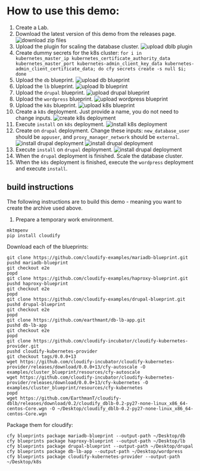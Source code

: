 # How to use this demo:

1. Create a Lab.
2. Download the latest version of this demo from the releases page. ![download zip files][downloadzips]
3. Upload the plugin for scaling the database cluster. ![upload dblb plugin][uploadplugin]
4. Create dummy secrets for the k8s cluster: `for i in kubernetes_master_ip kubernetes_certificate_authority_data kubernetes_master_port kubernetes-admin_client_key_data kubernetes-admin_client_certificate_data; do cfy secrets create -s null $i; done`
5. Upload the `db` blueprint. ![upload db blueprint][uploaddb]
6. Upload the `lb` blueprint. ![upload lb blueprint][uploadlb]
7. Upload the `drupal` blueprint. ![upload drupal blueprint][uploaddp]
8. Upload the `wordpress` blueprint. ![upload wordpress blueprint][uploadwp]
9. Upload the `k8s` blueprint. ![upload k8s blueprint][uploadk8s]
10. Create a `k8s` deployment. Just provide a name, you do not need to change inputs. ![create k8s deployment][createk8s]
11. Execute `install` on `k8s` deployment. ![install k8s deployment][installk8s]
12. Create on `drupal` deployment. Change these inputs: `new_database_user` should be `appuser`, and `proxy_manager_network` should be `external`. ![install drupal deployment][uploaddpa] ![install drupal deployment][uploaddpb]
11. Execute `install` on `drupal` deployment. ![install drupal deployment][installdp]
12. When the `drupal` deployment is finished. Scale the database cluster.
13. When the `k8s` deployment is finished, execute the `wordpress` deployment and execute `install`.


##  build instructions

The following instructions are to build this demo - meaning you want to create the archive used above.

1. Prepare a temporary work environment.
```
mktmpenv
pip install cloudify
```

Download each of the blueprints:
```
git clone https://github.com/cloudify-examples/mariadb-blueprint.git
pushd mariadb-blueprint
git checkout e2e
popd
git clone https://github.com/cloudify-examples/haproxy-blueprint.git
pushd haproxy-blueprint
git checkout e2e
popd
git clone https://github.com/cloudify-examples/drupal-blueprint.git
pushd drupal-blueprint
git checkout e2e
popd
git clone https://github.com/earthmant/db-lb-app.git
pushd db-lb-app
git checkout e2e
popd
git clone https://github.com/cloudify-incubator/cloudify-kubernetes-provider.git
pushd cloudify-kubernetes-provider
git checkout tags/0.0.0+13
wget https://github.com/cloudify-incubator/cloudify-kubernetes-provider/releases/download/0.0.0+13/cfy-autoscale -O examples/cluster_blueprint/resources/cfy-autoscale
wget https://github.com/cloudify-incubator/cloudify-kubernetes-provider/releases/download/0.0.0+13/cfy-kubernetes -O examples/cluster_blueprint/resources/cfy-kubernetes
popd
wget https://github.com/EarthmanT/cloudify-dblb/releases/download/0.2/cloudify_dblb-0.2-py27-none-linux_x86_64-centos-Core.wgn -O ~/Desktop/cloudify_dblb-0.2-py27-none-linux_x86_64-centos-Core.wgn
```

Package them for cloudify:
```
cfy blueprints package mariadb-blueprint --output-path ~/Desktop/db
cfy blueprints package haproxy-blueprint --output-path ~/Desktop/lb
cfy blueprints package drupal-blueprint --output-path ~/Desktop/drupal
cfy blueprints package db-lb-app --output-path ~/Desktop/wordpress
cfy blueprints package cloudify-kubernetes-provider --output-path ~/Desktop/k8s
```

[downloadzips]: https://github.com/EarthmanT/e2e/raw/master/images/step3.png "Download Zips"
[uploadplugin]: https://github.com/EarthmanT/e2e/raw/master/images/step3.png "Upload dblb Plugin"
[uploaddb]: https://github.com/EarthmanT/e2e/raw/master/images/step5.png "Upload db Blueprint"
[uploadlb]: https://github.com/EarthmanT/e2e/raw/master/images/step6.png "Upload lb Blueprint"
[uploaddp]: https://github.com/EarthmanT/e2e/raw/master/images/step7.png "Upload drupal Blueprint"
[uploadwp]: https://github.com/EarthmanT/e2e/raw/master/images/step8.png "Upload wordpress Blueprint"
[uploadk8s]: https://github.com/EarthmanT/e2e/raw/master/images/step9.png "Upload k8s Blueprint"
[createk8s]: https://github.com/EarthmanT/e2e/raw/master/images/step10.png "Create k8s Deployment"
[installk8s]: https://github.com/EarthmanT/e2e/raw/master/images/step11.png "Install k8s Deployment"
[uploaddpa]: https://github.com/EarthmanT/e2e/raw/master/images/step12a.png "Create Drupal Deployment A"
[uploaddpb]: https://github.com/EarthmanT/e2e/raw/master/images/step12b.png "Create Drupal Deployment B"
[installdp]: https://github.com/EarthmanT/e2e/raw/master/images/step13.png "Install Drupal Deployment"